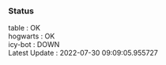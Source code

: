 ### Status


table : OK  
hogwarts : OK  
icy-bot : DOWN  
Latest Update : 2022-07-30 09:09:05.955727
